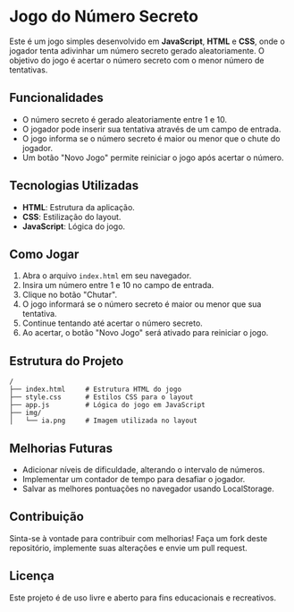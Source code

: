 # Jogo do Número Secreto

Este é um jogo simples desenvolvido em **JavaScript**, **HTML** e **CSS**, onde o jogador tenta adivinhar um número secreto gerado aleatoriamente. O objetivo do jogo é acertar o número secreto com o menor número de tentativas.

## Funcionalidades

- O número secreto é gerado aleatoriamente entre 1 e 10.
- O jogador pode inserir sua tentativa através de um campo de entrada.
- O jogo informa se o número secreto é maior ou menor que o chute do jogador.
- Um botão "Novo Jogo" permite reiniciar o jogo após acertar o número.

## Tecnologias Utilizadas

- **HTML**: Estrutura da aplicação.
- **CSS**: Estilização do layout.
- **JavaScript**: Lógica do jogo.

## Como Jogar

1. Abra o arquivo `index.html` em seu navegador.
2. Insira um número entre 1 e 10 no campo de entrada.
3. Clique no botão "Chutar".
4. O jogo informará se o número secreto é maior ou menor que sua tentativa.
5. Continue tentando até acertar o número secreto.
6. Ao acertar, o botão "Novo Jogo" será ativado para reiniciar o jogo.

## Estrutura do Projeto

```plaintext
/
├── index.html     # Estrutura HTML do jogo
├── style.css      # Estilos CSS para o layout
├── app.js         # Lógica do jogo em JavaScript
├── img/
│   └── ia.png     # Imagem utilizada no layout
```

## Melhorias Futuras

- Adicionar níveis de dificuldade, alterando o intervalo de números.
- Implementar um contador de tempo para desafiar o jogador.
- Salvar as melhores pontuações no navegador usando LocalStorage.

## Contribuição

Sinta-se à vontade para contribuir com melhorias! Faça um fork deste repositório, implemente suas alterações e envie um pull request.

## Licença

Este projeto é de uso livre e aberto para fins educacionais e recreativos.

